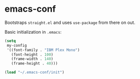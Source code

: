# emacs-conf

Bootstraps `straight.el` and uses `use-package` from there on out.

Basic initialization in `.emacs`:

```lisp
(setq
 my-config
 '((font-family . "IBM Plex Mono")
   (font-height . 100)
   (frame-width . 140)
   (frame-height . 40)))

(load "~/.emacs-conf/init")
```
